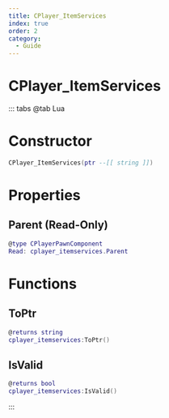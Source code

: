 ```yaml
---
title: CPlayer_ItemServices
index: true
order: 2
category:
  - Guide
---
```


# CPlayer_ItemServices

::: tabs
@tab Lua
# Constructor
```lua
CPlayer_ItemServices(ptr --[[ string ]])
```
# Properties
## Parent (Read-Only)
```lua
@type CPlayerPawnComponent
Read: cplayer_itemservices.Parent
```
# Functions
## ToPtr
```lua
@returns string
cplayer_itemservices:ToPtr()
```
## IsValid
```lua
@returns bool
cplayer_itemservices:IsValid()
```

:::